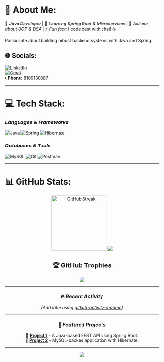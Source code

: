 # 💫 About Me:
🔭 *Java Developer* | 🌱 *Learning Spring Boot & Microservices* | 💬 *Ask me about OOP & DSA* | ⚡ *Fun fact:* I code best with chai! ☕  

Passionate about building robust backend systems with Java and Spring.  

## 🌐 Socials:
[![LinkedIn](https://img.shields.io/badge/LinkedIn-%230077B5.svg?logo=linkedin&logoColor=white)](http://linkedin.com/in/arun-kumar-pandey-8a7747258/)  
[![Gmail](https://img.shields.io/badge/Gmail-D14836?logo=gmail&logoColor=white)](mailto:pandeykumararun17@gmail.com)  
📞 **Phone:** 8109130387  

---

# 💻 Tech Stack:
### *Languages & Frameworks*  
![Java](https://img.shields.io/badge/Java-ED8B00?logo=openjdk&logoColor=white)
![Spring](https://img.shields.io/badge/Spring-6DB33F?logo=spring&logoColor=white)
![Hibernate](https://img.shields.io/badge/Hibernate-59666C?logo=hibernate&logoColor=white)  

### *Databases & Tools*  
![MySQL](https://img.shields.io/badge/MySQL-4479A1?logo=mysql&logoColor=white)
![Git](https://img.shields.io/badge/Git-F05032?logo=git&logoColor=white)
![Postman](https://img.shields.io/badge/Postman-FF6C37?logo=postman&logoColor=white)  

---

# 📊 GitHub Stats:
<div align="center">
  <img height="180em" src="https://streak-stats.demolab.com/?user=ArunKpandey17&theme=radical&hide_border=true&fire=DD2727" alt="GitHub Streak" />
<img src="https://github-readme-stats.vercel.app/api/top-langs/?username=ArunKpandey17&hide=html,css,javascript,json&theme=radical&layout=compact&langs_count=8" />

## 🏆 GitHub Trophies
![](https://github-profile-trophy.vercel.app/?username=ArunKpandey17&theme=radical&margin-w=15&no-frame=true&rank=SSS,SS,S,AAA,AA,A,B,C)

---

### 🔥 *Recent Activity*  
<!--START_SECTION:activity-->  
*(Add later using [github-activity-readme](https://github.com/jamesgeorge007/github-activity-readme))*  
<!--END_SECTION:activity-->  

---

### 📌 *Featured Projects*  
🔹 **[Project 1](https://github.com/pandeykumararun17/...)** - A Java-based REST API using Spring Boot.  
🔹 **[Project 2](https://github.com/pandeykumararun17/...)** - MySQL-backed application with Hibernate.  

---

[![](https://visitcount.itsvg.in/api?id=pandeykumararun17&color=6&icon=6&pretty=true)](https://visitcount.itsvg.in)  
